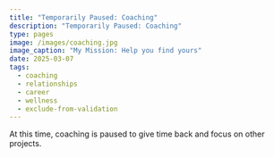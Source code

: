 ```yaml
---
title: "Temporarily Paused: Coaching"
description: "Temporarily Paused: Coaching"
type: pages
image: /images/coaching.jpg
image_caption: "My Mission: Help you find yours"
date: 2025-03-07
tags:
  - coaching
  - relationships
  - career
  - wellness
  - exclude-from-validation
---
```


At this time, coaching is paused to give time back and focus on other projects.